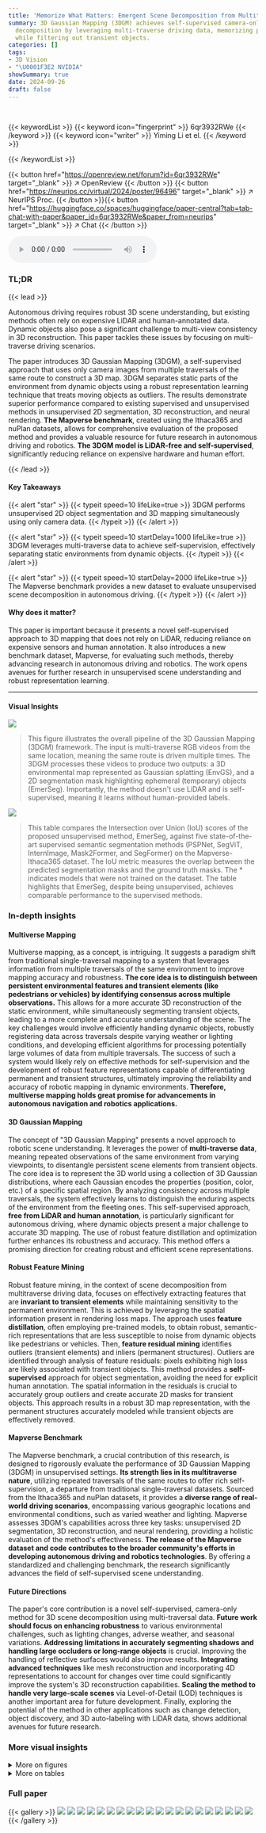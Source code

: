 ```yaml
---
title: 'Memorize What Matters: Emergent Scene Decomposition from Multitraverse'
summary: 3D Gaussian Mapping (3DGM) achieves self-supervised camera-only 3D scene
  decomposition by leveraging multi-traverse driving data, memorizing permanent structures
  while filtering out transient objects.
categories: []
tags:
- 3D Vision
- "\U0001F3E2 NVIDIA"
showSummary: true
date: 2024-09-26
draft: false
---
```


<br>

{{< keywordList >}}
{{< keyword icon="fingerprint" >}} 6qr3932RWe {{< /keyword >}}
{{< keyword icon="writer" >}} Yiming Li et el. {{< /keyword >}}
 
{{< /keywordList >}}

{{< button href="https://openreview.net/forum?id=6qr3932RWe" target="_blank" >}}
↗ OpenReview
{{< /button >}}
{{< button href="https://neurips.cc/virtual/2024/poster/96496" target="_blank" >}}
↗ NeurIPS Proc.
{{< /button >}}{{< button href="https://huggingface.co/spaces/huggingface/paper-central?tab=tab-chat-with-paper&paper_id=6qr3932RWe&paper_from=neurips" target="_blank" >}}
↗ Chat
{{< /button >}}



<audio controls>
    <source src="https://ai-paper-reviewer.com/6qr3932RWe/podcast.wav" type="audio/wav">
    Your browser does not support the audio element.
</audio>


### TL;DR


{{< lead >}}

Autonomous driving requires robust 3D scene understanding, but existing methods often rely on expensive LiDAR and human-annotated data.  Dynamic objects also pose a significant challenge to multi-view consistency in 3D reconstruction. This paper tackles these issues by focusing on multi-traverse driving scenarios. 

The paper introduces 3D Gaussian Mapping (3DGM), a self-supervised approach that uses only camera images from multiple traversals of the same route to construct a 3D map. 3DGM separates static parts of the environment from dynamic objects using a robust representation learning technique that treats moving objects as outliers. The results demonstrate superior performance compared to existing supervised and unsupervised methods in unsupervised 2D segmentation, 3D reconstruction, and neural rendering.  **The Mapverse benchmark**, created using the Ithaca365 and nuPlan datasets, allows for comprehensive evaluation of the proposed method and provides a valuable resource for future research in autonomous driving and robotics.  **The 3DGM model is LiDAR-free and self-supervised**, significantly reducing reliance on expensive hardware and human effort.

{{< /lead >}}


#### Key Takeaways

{{< alert "star" >}}
{{< typeit speed=10 lifeLike=true >}} 3DGM performs unsupervised 2D object segmentation and 3D mapping simultaneously using only camera data. {{< /typeit >}}
{{< /alert >}}

{{< alert "star" >}}
{{< typeit speed=10 startDelay=1000 lifeLike=true >}} 3DGM leverages multi-traverse data to achieve self-supervision, effectively separating static environments from dynamic objects. {{< /typeit >}}
{{< /alert >}}

{{< alert "star" >}}
{{< typeit speed=10 startDelay=2000 lifeLike=true >}} The Mapverse benchmark provides a new dataset to evaluate unsupervised scene decomposition in autonomous driving. {{< /typeit >}}
{{< /alert >}}

#### Why does it matter?
This paper is important because it presents a novel self-supervised approach to 3D mapping that does not rely on LiDAR, reducing reliance on expensive sensors and human annotation.  It also introduces a new benchmark dataset, Mapverse, for evaluating such methods, thereby advancing research in autonomous driving and robotics. The work opens avenues for further research in unsupervised scene understanding and robust representation learning.

------
#### Visual Insights



![](https://ai-paper-reviewer.com/6qr3932RWe/figures_1_1.jpg)

> This figure illustrates the overall pipeline of the 3D Gaussian Mapping (3DGM) framework.  The input is multi-traverse RGB videos from the same location, meaning the same route is driven multiple times.  The 3DGM processes these videos to produce two outputs: a 3D environmental map represented as Gaussian splatting (EnvGS), and a 2D segmentation mask highlighting ephemeral (temporary) objects (EmerSeg).  Importantly, the method doesn't use LiDAR and is self-supervised, meaning it learns without human-provided labels.





![](https://ai-paper-reviewer.com/6qr3932RWe/tables_6_1.jpg)

> This table compares the Intersection over Union (IoU) scores of the proposed unsupervised method, EmerSeg, against five state-of-the-art supervised semantic segmentation methods (PSPNet, SegViT, InternImage, Mask2Former, and SegFormer) on the Mapverse-Ithaca365 dataset.  The IoU metric measures the overlap between the predicted segmentation masks and the ground truth masks. The * indicates models that were not trained on the dataset. The table highlights that EmerSeg, despite being unsupervised, achieves comparable performance to the supervised methods.





### In-depth insights


#### Multiverse Mapping
Multiverse mapping, as a concept, is intriguing. It suggests a paradigm shift from traditional single-traversal mapping to a system that leverages information from multiple traversals of the same environment to improve mapping accuracy and robustness.  **The core idea is to distinguish between persistent environmental features and transient elements (like pedestrians or vehicles) by identifying consensus across multiple observations.** This allows for a more accurate 3D reconstruction of the static environment, while simultaneously segmenting transient objects, leading to a more complete and accurate understanding of the scene.  The key challenges would involve efficiently handling dynamic objects, robustly registering data across traversals despite varying weather or lighting conditions, and developing efficient algorithms for processing potentially large volumes of data from multiple traversals. The success of such a system would likely rely on effective methods for self-supervision and the development of robust feature representations capable of differentiating permanent and transient structures, ultimately improving the reliability and accuracy of robotic mapping in dynamic environments.  **Therefore, multiverse mapping holds great promise for advancements in autonomous navigation and robotics applications.**

#### 3D Gaussian Mapping
The concept of "3D Gaussian Mapping" presents a novel approach to robotic scene understanding.  It leverages the power of **multi-traverse data**, meaning repeated observations of the same environment from varying viewpoints, to disentangle persistent scene elements from transient objects.  The core idea is to represent the 3D world using a collection of 3D Gaussian distributions, where each Gaussian encodes the properties (position, color, etc.) of a specific spatial region. By analyzing consistency across multiple traversals, the system effectively learns to distinguish the enduring aspects of the environment from the fleeting ones. This self-supervised approach, **free from LiDAR and human annotation**, is particularly significant for autonomous driving, where dynamic objects present a major challenge to accurate 3D mapping. The use of robust feature distillation and optimization further enhances its robustness and accuracy. This method offers a promising direction for creating robust and efficient scene representations.

#### Robust Feature Mining
Robust feature mining, in the context of scene decomposition from multitraverse driving data, focuses on effectively extracting features that are **invariant to transient elements** while maintaining sensitivity to the permanent environment.  This is achieved by leveraging the spatial information present in rendering loss maps.  The approach uses **feature distillation**, often employing pre-trained models, to obtain robust, semantic-rich representations that are less susceptible to noise from dynamic objects like pedestrians or vehicles. Then, **feature residual mining** identifies outliers (transient elements) and inliers (permanent structures). Outliers are identified through analysis of feature residuals: pixels exhibiting high loss are likely associated with transient objects.  This method provides a **self-supervised** approach for object segmentation, avoiding the need for explicit human annotation. The spatial information in the residuals is crucial to accurately group outliers and create accurate 2D masks for transient objects. This approach results in a robust 3D map representation, with the permanent structures accurately modeled while transient objects are effectively removed.

#### Mapverse Benchmark
The Mapverse benchmark, a crucial contribution of this research, is designed to rigorously evaluate the performance of 3D Gaussian Mapping (3DGM) in unsupervised settings.  **Its strength lies in its multitraverse nature**, utilizing repeated traversals of the same routes to offer rich self-supervision, a departure from traditional single-traversal datasets.  Sourced from the Ithaca365 and nuPlan datasets, it provides a **diverse range of real-world driving scenarios**, encompassing various geographic locations and environmental conditions, such as varied weather and lighting. Mapverse assesses 3DGM's capabilities across three key tasks: unsupervised 2D segmentation, 3D reconstruction, and neural rendering, providing a holistic evaluation of the method's effectiveness. **The release of the Mapverse dataset and code contributes to the broader community's efforts in developing autonomous driving and robotics technologies**.  By offering a standardized and challenging benchmark, the research significantly advances the field of self-supervised scene understanding.

#### Future Directions
The paper's core contribution is a novel self-supervised, camera-only method for 3D scene decomposition using multi-traversal data.  **Future work should focus on enhancing robustness** to various environmental challenges, such as lighting changes, adverse weather, and seasonal variations.  **Addressing limitations in accurately segmenting shadows and handling large occluders or long-range objects** is crucial.  Improving the handling of reflective surfaces would also improve results.  **Integrating advanced techniques** like mesh reconstruction and incorporating 4D representations to account for changes over time could significantly improve the system's 3D reconstruction capabilities.  **Scaling the method to handle very large-scale scenes** via Level-of-Detail (LOD) techniques is another important area for future development. Finally, exploring the potential of the method in other applications such as change detection, object discovery, and 3D auto-labeling with LiDAR data, shows additional avenues for future research.


### More visual insights

<details>
<summary>More on figures
</summary>


![](https://ai-paper-reviewer.com/6qr3932RWe/figures_4_1.jpg)

> This figure illustrates the overall workflow of the 3D Gaussian Mapping (3DGM) method. It starts with multisession data collection from driving trajectories using a monocular camera to capture RGB images.  COLMAP is used to estimate camera poses and initialize 3D Gaussian points representing the environment.  These Gaussians are then used in a splatting-based rasterizer to generate rendered RGB images and robust features.  A loss function compares these to ground truth data, creating a feature loss map.  From the loss map, feature residual mining extracts 2D ephemerality masks which identify transient objects. Finally, these masks are used to refine the 3D environmental Gaussians, leading to an improved environment map and object segmentation.


![](https://ai-paper-reviewer.com/6qr3932RWe/figures_6_1.jpg)

> This figure shows the Intersection over Union (IoU) scores achieved by the proposed EmerSeg method across 20 different locations within Ithaca, NY.  The x-axis represents the location index, and the y-axis represents the IoU score. The graph visually depicts the variability in performance across different locations, highlighting areas where the method performs exceptionally well (high IoU) and areas where performance is less strong (low IoU). This provides a comprehensive assessment of the EmerSeg algorithm's robustness and consistency across various geographic settings within a city.


![](https://ai-paper-reviewer.com/6qr3932RWe/figures_7_1.jpg)

> This figure shows sample images from the Mapverse-nuPlan dataset, specifically locations 11 through 20.  Each row represents a different location, and each column shows the same location captured at different times (different traversals).  The images show diverse urban scenes in Las Vegas, illustrating the variation in appearance and traffic conditions over multiple traversals.


![](https://ai-paper-reviewer.com/6qr3932RWe/figures_8_1.jpg)

> This figure presents a qualitative and quantitative comparison of the 3D geometry reconstruction results obtained using the proposed method (EnvGS) and a baseline method (DepthAnything). The left panel (a) shows depth visualizations for 20 locations in the Mapverse-Ithaca365 dataset, demonstrating EnvGS's ability to generate accurate and smooth depth maps. The right panel (b) presents a quantitative comparison in the form of a bar chart, showing the Chamfer Distance (CD) between the reconstructed depth and the ground truth LIDAR depth for each location.  The chart reveals that EnvGS significantly outperforms DepthAnything in terms of accuracy across all locations, with lower CD values indicating higher precision.


![](https://ai-paper-reviewer.com/6qr3932RWe/figures_9_1.jpg)

> This figure shows a qualitative comparison of environment rendering results between different methods. The top row displays original RGB images, followed by results from 3DGS, 3DGS+SegFormer, and EnvGS (the proposed method). The results demonstrate that EnvGS outperforms other methods in handling transient objects and removing object shadows, maintaining robust performance even without a pretrained model.


![](https://ai-paper-reviewer.com/6qr3932RWe/figures_18_1.jpg)

> This figure visualizes sample data from the Mapverse-Ithaca365 dataset, showcasing various environments and conditions across multiple traversals of ten different locations in Ithaca, NY.  Each row shows images from the same location at different times, highlighting the consistent background elements and the changes in transient objects like vehicles and pedestrians.


![](https://ai-paper-reviewer.com/6qr3932RWe/figures_19_1.jpg)

> This figure shows example images from the Mapverse-Ithaca365 dataset.  Each row displays images from the same location taken during different traversals, showcasing how the scene changes over time.  The dataset includes diverse environments, ranging from residential areas to highways, with varying weather and traffic conditions.


![](https://ai-paper-reviewer.com/6qr3932RWe/figures_20_1.jpg)

> This figure shows sample images from the Mapverse-nuPlan dataset, specifically locations 1 through 10.  Each row represents a single location, with 5 different traversals shown across the columns. The images depict diverse Las Vegas environments, highlighting the variability in cityscapes across multiple driving conditions.  This showcases the dataset's complexity and variety.


![](https://ai-paper-reviewer.com/6qr3932RWe/figures_21_1.jpg)

> This figure shows example images from the Mapverse-nuPlan dataset, focusing on locations 1-10. Each row displays images of the same location taken during multiple traversals of the area, demonstrating how the visual appearance of a location can vary across different traversals due to changing traffic, weather, and lighting. The variety of scenes reflects different areas within Las Vegas.


![](https://ai-paper-reviewer.com/6qr3932RWe/figures_22_1.jpg)

> This figure presents qualitative results of the 2D ephemeral object segmentation.  It shows the original RGB images and the corresponding object masks generated by the proposed method. The masks highlight objects like cars, buses, and pedestrians that are considered transient or ephemeral.  Red rectangles point out some cases where the segmentation was not successful. The figure demonstrates the method's robustness to different lighting and weather conditions. 


![](https://ai-paper-reviewer.com/6qr3932RWe/figures_23_1.jpg)

> This figure compares the results of the proposed method with five supervised and two unsupervised segmentation methods. The proposed method shows better performance in terms of mask integrity and detail, especially in complex scenes, compared to the other unsupervised methods.  It performs similarly to some of the supervised methods, but the supervised methods also show some errors such as incorrect segmentations.


![](https://ai-paper-reviewer.com/6qr3932RWe/figures_24_1.jpg)

> This figure shows the Intersection over Union (IoU) performance of the model over different training iterations for two feature resolutions: 110x180 and 140x210.  The graph illustrates that higher resolution (110x180) converges faster and achieves higher IoU. The visualization shows ephemerality masks and feature residuals at various iterations.  It demonstrates that more training iterations lead to better segmentation accuracy, but the improvement diminishes after around 4000 iterations.


![](https://ai-paper-reviewer.com/6qr3932RWe/figures_25_1.jpg)

> This figure demonstrates the impact of the number of traversals on the performance of the Emergent Ephemeral Segmentation (EmerSeg) method.  Each row shows a different scene from the dataset. The first column displays the original RGB image from that scene. The remaining columns show the segmentation results generated by EmerSeg using 1, 2, 3, 7, and 10 traversals of that scene, respectively. The visualization highlights how increasing the number of traversals improves the accuracy and completeness of the segmentation by providing more information for the model to identify and segment transient objects.


![](https://ai-paper-reviewer.com/6qr3932RWe/figures_26_1.jpg)

> This figure shows an ablation study on the impact of feature dimension on the quality of 2D ephemerality segmentation.  It presents RGB images alongside their corresponding ephemerality masks and feature residuals, at four different feature dimensions (4, 8, 16, and 64). The results demonstrate that higher-dimensional features lead to more accurate and detailed object masks, because higher dimensions offer a more discriminative and comprehensive feature representation.


![](https://ai-paper-reviewer.com/6qr3932RWe/figures_27_1.jpg)

> This figure shows an ablation study on the effect of different spatial resolutions on the quality of ephemerality masks and feature residuals generated by the model.  As the resolution increases from 25x40 to 110x180, the accuracy and detail of the masks and residuals improve significantly. This demonstrates that higher resolutions provide better feature representation, leading to more accurate object segmentation.


![](https://ai-paper-reviewer.com/6qr3932RWe/figures_28_1.jpg)

> This figure compares the performance of different versions of the DINO model in generating ephemerality masks and feature residuals.  It shows that denoising significantly improves the quality of the feature residuals, leading to more accurate masks, while adding a registration module to DINOv2 provides no additional benefit.


![](https://ai-paper-reviewer.com/6qr3932RWe/figures_29_1.jpg)

> This figure compares the 3D point clouds generated using Structure from Motion (SfM) and Gaussian Points after optimization. The left side shows the initial points obtained from SfM, which are scattered and less organized. The right side shows the refined Gaussian points after optimization, resulting in more coherent and precise representation of the scene. This highlights the optimization process in improving the accuracy and clarity of 3D reconstruction.


![](https://ai-paper-reviewer.com/6qr3932RWe/figures_30_1.jpg)

> This figure shows examples of the Mapverse-nuPlan dataset, focusing on locations 1-10 in Las Vegas. Each row displays images of the same location from different traversals, illustrating the variation in appearance across time and highlighting the diversity of urban environments in the dataset.  The images show various settings, including city streets with iconic buildings, palm trees, billboards, and varied traffic conditions.


![](https://ai-paper-reviewer.com/6qr3932RWe/figures_31_1.jpg)

> This figure presents a qualitative comparison of environment rendering results using three different methods: 3DGS, 3DGS+SegFormer, and EnvGS (the proposed method). For each method, the figure shows several rendered images alongside the original image.  The red circles highlight areas where transient objects are present in the original images, and the comparison helps to visually assess the effectiveness of each method in removing transient objects and rendering a clean environment map.


![](https://ai-paper-reviewer.com/6qr3932RWe/figures_32_1.jpg)

> This figure shows example images from the Mapverse-nuPlan dataset, specifically locations 1 through 10. Each row displays images of the same location captured during five different traversals (out of many), highlighting the variation in environmental conditions, such as time of day and traffic volume. The overall goal is to showcase the diversity and complexity of the urban environment captured by this dataset.


![](https://ai-paper-reviewer.com/6qr3932RWe/figures_33_1.jpg)

> This figure compares the results of the proposed EmerSeg method against other supervised and unsupervised semantic segmentation methods. The comparison highlights EmerSeg's ability to maintain superior integrity and detail in complex scenarios.  While EmerSeg performs similarly to some supervised methods, it significantly outperforms unsupervised methods. Supervised methods show some advantages in identifying fine-grained objects but can also suffer from incorrect segmentations and noise.


![](https://ai-paper-reviewer.com/6qr3932RWe/figures_34_1.jpg)

> This figure shows qualitative results of the proposed method's ability to segment ephemeral objects in images.  It displays several example images alongside their corresponding segmentation masks generated by the algorithm.  The results show the method is effective in various lighting and weather conditions and across diverse object categories, but some failure cases, particularly with shadows, are also highlighted.


![](https://ai-paper-reviewer.com/6qr3932RWe/figures_35_1.jpg)

> This figure shows a qualitative comparison of the proposed EmerSeg method for unsupervised 2D ephemeral object segmentation.  It presents multiple traversals of a single location from the Mapverse-nuPlan dataset. Each row shows a sequence of images from the same location, captured at different times (traversals). The columns depict the original RGB images, the resulting 2D ephemeral object masks generated by EmerSeg, and the normalized feature residual maps. The feature residuals are visualized using a jet colormap, where brighter colors indicate higher feature residuals, likely corresponding to transient objects.


![](https://ai-paper-reviewer.com/6qr3932RWe/figures_36_1.jpg)

> This figure shows the qualitative results of the proposed Emergent Scene Decomposition method (EmerSeg) on location 1 of the Mapverse-nuPlan dataset.  It visually compares the original RGB images from multiple traversals with the corresponding 2D ephemeral object masks generated by EmerSeg and the normalized feature residual maps. The jet color map is used to visualize the feature residuals, where higher intensity indicates higher residual values representing transient objects.


![](https://ai-paper-reviewer.com/6qr3932RWe/figures_37_1.jpg)

> This figure visualizes a subset of the Mapverse-nuPlan dataset, showing images from 10 different locations in Las Vegas, each captured across multiple traversals under diverse conditions (lighting, time of day, traffic, etc.). Each row displays images of a single location across several traversals, illustrating the variability and complexity of the urban landscape.


![](https://ai-paper-reviewer.com/6qr3932RWe/figures_38_1.jpg)

> This figure shows the results of the proposed Emergent Scene Decomposition from Multitraverse (3DGM) method on a specific location (location 1) in the Mapverse-nuPlan dataset.  The images demonstrate the method's ability to segment ephemeral objects from a series of images taken at different times across multiple traversals of the same location.  The three columns illustrate the input RGB images, the resulting 2D ephemeral object masks, and a visualization of the normalized feature residuals used to help isolate those objects. The jet color map helps to visually represent the residuals, where higher values (warmer colors) indicate a higher likelihood of transient objects.


![](https://ai-paper-reviewer.com/6qr3932RWe/figures_39_1.jpg)

> This figure shows sample images from the Mapverse-nuPlan dataset, specifically locations 11-20.  Each row displays images from the same location across multiple drives, illustrating the dynamic nature of the urban environment due to changing traffic, lighting, and time of day. The variety of locations (city streets, intersections, etc.) and conditions is showcased.


![](https://ai-paper-reviewer.com/6qr3932RWe/figures_40_1.jpg)

> This figure showcases qualitative results of environment rendering using three different methods: 3DGS, 3DGS+SegFormer, and EnvGS (the proposed method). The results demonstrate that the proposed EnvGS method is robust against transient objects and effectively removes object shadows, while outperforming other methods in some cases.  Each row shows an original image alongside its renderings from the three methods, highlighting the effectiveness of EnvGS in producing high-quality renderings that accurately reflect the environment without being affected by transient objects and their shadows.


![](https://ai-paper-reviewer.com/6qr3932RWe/figures_41_1.jpg)

> This figure showcases qualitative results of the proposed method's ability to segment ephemeral objects (e.g., cars, buses, pedestrians) from multi-traverse RGB video sequences.  The images demonstrate the method's robustness across different lighting and weather conditions. Red rectangles highlight instances where the method failed to accurately segment the objects.


![](https://ai-paper-reviewer.com/6qr3932RWe/figures_42_1.jpg)

> This figure shows qualitative results of the 2D ephemeral object segmentation method (EmerSeg).  It presents several examples of RGB images from the Mapverse-Ithaca365 dataset alongside their corresponding segmentation masks. The masks highlight objects identified as ephemeral, primarily vehicles and pedestrians. Red rectangles highlight cases where the method struggled to accurately segment objects, while the successful segmentations are shown without special marking. The caption highlights the method's robustness across various conditions, but also acknowledges some failure cases.


![](https://ai-paper-reviewer.com/6qr3932RWe/figures_42_2.jpg)

> This figure showcases qualitative results of the proposed method's object mask generation.  The results show the method is fairly robust across varying lighting and weather conditions, correctly identifying various object types like cars, buses, and pedestrians. However, red rectangles highlight cases where the method failed, indicating areas for improvement.


![](https://ai-paper-reviewer.com/6qr3932RWe/figures_42_3.jpg)

> This figure shows failure cases of shadow segmentation in the proposed method. Each row represents a different scene. The left column shows the original RGB images; the middle column displays the segmentation output of the proposed method; the right column highlights the areas where shadow removal failed, indicated by red circles. While there are some successful cases marked by green circles, the method lacks consistency across different scenes.


</details>




<details>
<summary>More on tables
</summary>


![](https://ai-paper-reviewer.com/6qr3932RWe/tables_7_1.jpg)
> This table presents the ablation study results for EmerSeg on the Mapverse-Ithaca365 dataset. It shows the impact of different hyperparameters, including the number of traversals, feature dimension, feature resolution, and feature backbone, on the IoU (Intersection over Union) score, which is a measure of the accuracy of the segmentation.  The table is structured to systematically vary each of these hyperparameters while holding others constant, enabling analysis of their individual contributions to the overall performance of EmerSeg. The runtime column indicates the time taken for training with each configuration.  The results reveal the optimal settings for achieving high-performance segmentation using EmerSeg.

![](https://ai-paper-reviewer.com/6qr3932RWe/tables_9_1.jpg)
> This table compares the Intersection over Union (IoU) scores of the proposed unsupervised method, EmerSeg, against five state-of-the-art supervised semantic segmentation methods (PSPNet, SegViT, InternImage, Mask2Former, and SegFormer) on the Mapverse-Ithaca365 dataset.  The IoU metric measures the overlap between the predicted segmentation masks and ground truth masks. The table demonstrates EmerSeg's performance in comparison to these supervised models which were pretrained on other datasets and further fine-tuned on Mapverse-Ithaca365, highlighting the effectiveness of the unsupervised approach. The asterisk (*) indicates models that were not trained on the Mapverse-Ithaca365 dataset.

![](https://ai-paper-reviewer.com/6qr3932RWe/tables_17_1.jpg)
> This table compares the Intersection over Union (IoU) scores achieved by the proposed unsupervised method (EmerSeg) against five state-of-the-art supervised semantic segmentation methods on the Mapverse-Ithaca365 dataset.  It highlights the performance of EmerSeg, even without supervised training, compared to methods that require extensive human annotation for training. The asterisk (*) indicates methods not trained specifically on the dataset.

![](https://ai-paper-reviewer.com/6qr3932RWe/tables_40_1.jpg)
> This table compares the Intersection over Union (IoU) scores achieved by the proposed unsupervised EmerSeg method against five state-of-the-art supervised semantic segmentation methods (PSPNet, SegViT, InternImage, Mask2Former, and SegFormer) on the Mapverse-Ithaca365 dataset.  The IoU metric quantifies the overlap between the predicted segmentation masks and the ground truth masks.  The table highlights EmerSeg's performance relative to supervised methods, demonstrating its capability to achieve competitive results without human annotations during training.  The '*' indicates models not trained on the specific dataset used for evaluation.

</details>




### Full paper

{{< gallery >}}
<img src="https://ai-paper-reviewer.com/6qr3932RWe/1.png" class="grid-w50 md:grid-w33 xl:grid-w25" />
<img src="https://ai-paper-reviewer.com/6qr3932RWe/2.png" class="grid-w50 md:grid-w33 xl:grid-w25" />
<img src="https://ai-paper-reviewer.com/6qr3932RWe/3.png" class="grid-w50 md:grid-w33 xl:grid-w25" />
<img src="https://ai-paper-reviewer.com/6qr3932RWe/4.png" class="grid-w50 md:grid-w33 xl:grid-w25" />
<img src="https://ai-paper-reviewer.com/6qr3932RWe/5.png" class="grid-w50 md:grid-w33 xl:grid-w25" />
<img src="https://ai-paper-reviewer.com/6qr3932RWe/6.png" class="grid-w50 md:grid-w33 xl:grid-w25" />
<img src="https://ai-paper-reviewer.com/6qr3932RWe/7.png" class="grid-w50 md:grid-w33 xl:grid-w25" />
<img src="https://ai-paper-reviewer.com/6qr3932RWe/8.png" class="grid-w50 md:grid-w33 xl:grid-w25" />
<img src="https://ai-paper-reviewer.com/6qr3932RWe/9.png" class="grid-w50 md:grid-w33 xl:grid-w25" />
<img src="https://ai-paper-reviewer.com/6qr3932RWe/10.png" class="grid-w50 md:grid-w33 xl:grid-w25" />
<img src="https://ai-paper-reviewer.com/6qr3932RWe/11.png" class="grid-w50 md:grid-w33 xl:grid-w25" />
<img src="https://ai-paper-reviewer.com/6qr3932RWe/12.png" class="grid-w50 md:grid-w33 xl:grid-w25" />
<img src="https://ai-paper-reviewer.com/6qr3932RWe/13.png" class="grid-w50 md:grid-w33 xl:grid-w25" />
<img src="https://ai-paper-reviewer.com/6qr3932RWe/14.png" class="grid-w50 md:grid-w33 xl:grid-w25" />
<img src="https://ai-paper-reviewer.com/6qr3932RWe/15.png" class="grid-w50 md:grid-w33 xl:grid-w25" />
<img src="https://ai-paper-reviewer.com/6qr3932RWe/16.png" class="grid-w50 md:grid-w33 xl:grid-w25" />
<img src="https://ai-paper-reviewer.com/6qr3932RWe/17.png" class="grid-w50 md:grid-w33 xl:grid-w25" />
<img src="https://ai-paper-reviewer.com/6qr3932RWe/18.png" class="grid-w50 md:grid-w33 xl:grid-w25" />
<img src="https://ai-paper-reviewer.com/6qr3932RWe/19.png" class="grid-w50 md:grid-w33 xl:grid-w25" />
<img src="https://ai-paper-reviewer.com/6qr3932RWe/20.png" class="grid-w50 md:grid-w33 xl:grid-w25" />
{{< /gallery >}}